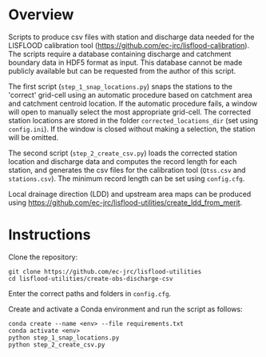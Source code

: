 # Overview

Scripts to produce csv files with station and discharge data needed for the LISFLOOD calibration tool (https://github.com/ec-jrc/lisflood-calibration). The scripts require a database containing discharge and catchment boundary data in HDF5 format as input. This database cannot be made publicly available but can be requested from the author of this script.

The first script (`step_1_snap_locations.py`) snaps the stations to the 'correct' grid-cell using an automatic procedure based on catchment area and catchment centroid location. If the automatic procedure fails, a window will open to manually select the most appropriate grid-cell. The corrected station locations are stored in the folder `corrected_locations_dir` (set using `config.ini`). If the window is closed without making a selection, the station will be omitted.

The second script (`step_2_create_csv.py`) loads the corrected station location and discharge data and computes the record length for each station, and generates the csv files for the calibration tool (`Qtss.csv` and `stations.csv`). The minimum record length can be set using `config.cfg`. 

Local drainage direction (LDD) and upstream area maps can be produced using https://github.com/ec-jrc/lisflood-utilities/create_ldd_from_merit.

# Instructions

Clone the repository:
```
git clone https://github.com/ec-jrc/lisflood-utilities
cd lisflood-utilities/create-obs-discharge-csv
```
Enter the correct paths and folders in `config.cfg`.

Create and activate a Conda environment and run the script as follows:
```
conda create --name <env> --file requirements.txt
conda activate <env>
python step_1_snap_locations.py
python step_2_create_csv.py
```

